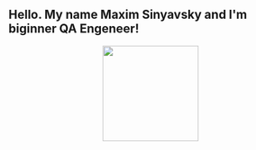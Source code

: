 ## Hello. My name Maxim Sinyavsky and I'm biginner QA Engeneer!

<div id="header" align="center">
  <img src="https://media.giphy.com/media/zhYSVCirREeIZtONCI/giphy.gif" width="170"/>
</div>
